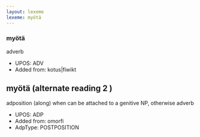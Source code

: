 ```yaml
---
layout: lexeme
lexeme: myötä
---
```


###  myötä

adverb 
* UPOS:  ADV
* Added from:  kotus|fiwikt


## myötä (alternate reading 2 )

adposition (along) when can be attached to a genitive NP, otherwise adverb
* UPOS:  ADP
* Added from:  omorfi
* AdpType:  POSTPOSITION

